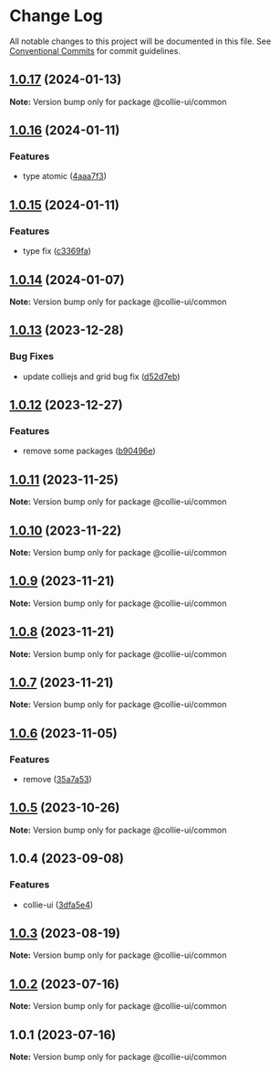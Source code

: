# Change Log

All notable changes to this project will be documented in this file. See [Conventional Commits](https://conventionalcommits.org) for commit guidelines.

## [1.0.17](https://github.com/collie-ui/collie-ui/compare/@collie-ui/common@1.0.16...@collie-ui/common@1.0.17) (2024-01-13)

**Note:** Version bump only for package @collie-ui/common

## [1.0.16](https://github.com/collie-ui/collie-ui/compare/@collie-ui/common@1.0.15...@collie-ui/common@1.0.16) (2024-01-11)

### Features

- type atomic ([4aaa7f3](https://github.com/collie-ui/collie-ui/commit/4aaa7f34f08d31db02fa4b987abde4e2275523f7))

## [1.0.15](https://github.com/collie-ui/collie-ui/compare/@collie-ui/common@1.0.14...@collie-ui/common@1.0.15) (2024-01-11)

### Features

- type fix ([c3369fa](https://github.com/collie-ui/collie-ui/commit/c3369fa2e50fa568cda22b9e9bc2b6c1109a4b37))

## [1.0.14](https://github.com/collie-ui/collie-ui/compare/@collie-ui/common@1.0.13...@collie-ui/common@1.0.14) (2024-01-07)

**Note:** Version bump only for package @collie-ui/common

## [1.0.13](https://github.com/collie-ui/collie-ui/compare/@collie-ui/common@1.0.12...@collie-ui/common@1.0.13) (2023-12-28)

### Bug Fixes

- update colliejs and grid bug fix ([d52d7eb](https://github.com/collie-ui/collie-ui/commit/d52d7eba56323439c4a4d3bc5017d173b713197a))

## [1.0.12](https://github.com/collie-ui/collie-ui/compare/@collie-ui/common@1.0.11...@collie-ui/common@1.0.12) (2023-12-27)

### Features

- remove some packages ([b90496e](https://github.com/collie-ui/collie-ui/commit/b90496e59c4122cf5459055715ceac9206b9eb8f))

## [1.0.11](https://github.com/collie-ui/collie-ui/compare/@collie-ui/common@1.0.10...@collie-ui/common@1.0.11) (2023-11-25)

**Note:** Version bump only for package @collie-ui/common

## [1.0.10](https://github.com/collie-ui/collie-ui/compare/@collie-ui/common@1.0.9...@collie-ui/common@1.0.10) (2023-11-22)

**Note:** Version bump only for package @collie-ui/common

## [1.0.9](https://github.com/collie-ui/collie-ui/compare/@collie-ui/common@1.0.8...@collie-ui/common@1.0.9) (2023-11-21)

**Note:** Version bump only for package @collie-ui/common

## [1.0.8](https://github.com/collie-ui/collie-ui/compare/@collie-ui/common@1.0.7...@collie-ui/common@1.0.8) (2023-11-21)

**Note:** Version bump only for package @collie-ui/common

## [1.0.7](https://github.com/collie-ui/collie-ui/compare/@collie-ui/common@1.0.6...@collie-ui/common@1.0.7) (2023-11-21)

**Note:** Version bump only for package @collie-ui/common

## [1.0.6](https://github.com/collie-ui/collie-ui/compare/@collie-ui/common@1.0.5...@collie-ui/common@1.0.6) (2023-11-05)

### Features

- remove ([35a7a53](https://github.com/collie-ui/collie-ui/commit/35a7a531845a08f99114a7d707c83c1e84d0d0e4))

## [1.0.5](https://github.com/collie-ui/collie-ui/compare/@collie-ui/common@1.0.4...@collie-ui/common@1.0.5) (2023-10-26)

**Note:** Version bump only for package @collie-ui/common

## 1.0.4 (2023-09-08)

### Features

- collie-ui ([3dfa5e4](https://github.com/collie-ui/collie-ui/commit/3dfa5e4eadca863919e9ffbb3dfb9ab726977c7e))

## [1.0.3](https://github.com/collie-ui/collie-ui/compare/@collie-ui/common@1.0.2...@collie-ui/common@1.0.3) (2023-08-19)

**Note:** Version bump only for package @collie-ui/common

## [1.0.2](https://github.com/collie-ui/collie-ui/compare/@collie-ui/common@1.0.1...@collie-ui/common@1.0.2) (2023-07-16)

**Note:** Version bump only for package @collie-ui/common

## 1.0.1 (2023-07-16)

**Note:** Version bump only for package @collie-ui/common
